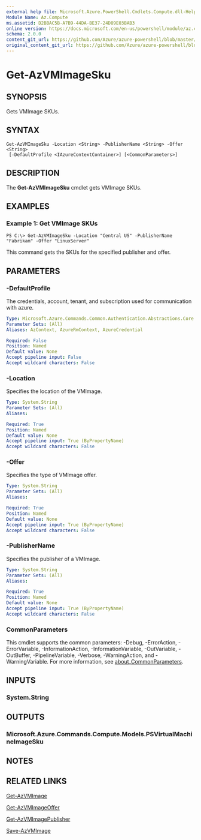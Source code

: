 ```yaml
---
external help file: Microsoft.Azure.PowerShell.Cmdlets.Compute.dll-Help.xml
Module Name: Az.Compute
ms.assetid: D2BBAC5B-A7B9-44DA-BE37-24D89E03BAB3
online version: https://docs.microsoft.com/en-us/powershell/module/az.compute/get-azvmimagesku
schema: 2.0.0
content_git_url: https://github.com/Azure/azure-powershell/blob/master/src/Compute/Compute/help/Get-AzVMImageSku.md
original_content_git_url: https://github.com/Azure/azure-powershell/blob/master/src/Compute/Compute/help/Get-AzVMImageSku.md
---
```


# Get-AzVMImageSku

## SYNOPSIS
Gets VMImage SKUs.

## SYNTAX

```
Get-AzVMImageSku -Location <String> -PublisherName <String> -Offer <String>
 [-DefaultProfile <IAzureContextContainer>] [<CommonParameters>]
```

## DESCRIPTION
The **Get-AzVMImageSku** cmdlet gets VMImage SKUs.

## EXAMPLES

### Example 1: Get VMImage SKUs
```
PS C:\> Get-AzVMImageSku -Location "Central US" -PublisherName "Fabrikam" -Offer "LinuxServer"
```

This command gets the SKUs for the specified publisher and offer.

## PARAMETERS

### -DefaultProfile
The credentials, account, tenant, and subscription used for communication with azure.

```yaml
Type: Microsoft.Azure.Commands.Common.Authentication.Abstractions.Core.IAzureContextContainer
Parameter Sets: (All)
Aliases: AzContext, AzureRmContext, AzureCredential

Required: False
Position: Named
Default value: None
Accept pipeline input: False
Accept wildcard characters: False
```

### -Location
Specifies the location of the VMImage.

```yaml
Type: System.String
Parameter Sets: (All)
Aliases:

Required: True
Position: Named
Default value: None
Accept pipeline input: True (ByPropertyName)
Accept wildcard characters: False
```

### -Offer
Specifies the type of VMImage offer.

```yaml
Type: System.String
Parameter Sets: (All)
Aliases:

Required: True
Position: Named
Default value: None
Accept pipeline input: True (ByPropertyName)
Accept wildcard characters: False
```

### -PublisherName
Specifies the publisher of a VMImage.

```yaml
Type: System.String
Parameter Sets: (All)
Aliases:

Required: True
Position: Named
Default value: None
Accept pipeline input: True (ByPropertyName)
Accept wildcard characters: False
```

### CommonParameters
This cmdlet supports the common parameters: -Debug, -ErrorAction, -ErrorVariable, -InformationAction, -InformationVariable, -OutVariable, -OutBuffer, -PipelineVariable, -Verbose, -WarningAction, and -WarningVariable. For more information, see [about_CommonParameters](https://go.microsoft.com/fwlink/?LinkID=113216).

## INPUTS

### System.String

## OUTPUTS

### Microsoft.Azure.Commands.Compute.Models.PSVirtualMachineImageSku

## NOTES

## RELATED LINKS

[Get-AzVMImage](./Get-AzVMImage.md)

[Get-AzVMImageOffer](./Get-AzVMImageOffer.md)

[Get-AzVMImagePublisher](./Get-AzVMImagePublisher.md)

[Save-AzVMImage](./Save-AzVMImage.md)


